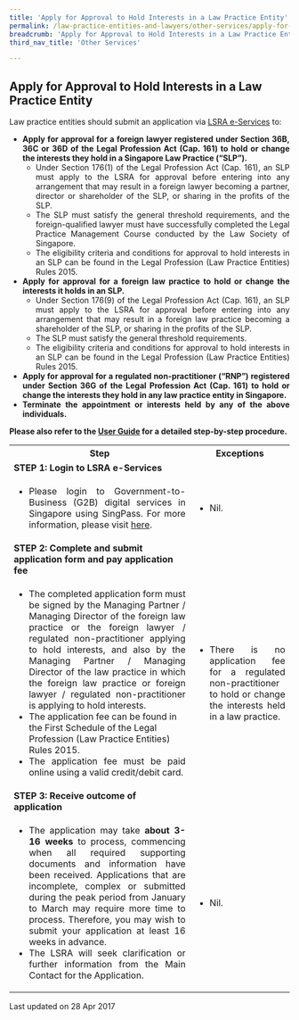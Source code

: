 ```yaml
---
title: 'Apply for Approval to Hold Interests in a Law Practice Entity'
permalink: /law-practice-entities-and-lawyers/other-services/apply-for-approval-to-hold-interests-in-a-law-practice-entity/
breadcrumb: 'Apply for Approval to Hold Interests in a Law Practice Entity'
third_nav_title: 'Other Services'

---
```



<style>
table tr td ul li {font-size: 1rem;}
</style>

Apply for Approval to Hold Interests in a Law Practice Entity
---

<p style="text-align: justify">Law practice entities should submit an application via <a href="https://eservices.mlaw.gov.sg/lsra/lsra-home" target="_blank">LSRA e-Services</a> to:</p>

<ul>
  <li style="text-align: justify"><b>Apply for approval for a foreign lawyer registered under Section 36B, 36C or 36D of the Legal Profession Act (Cap. 161)  to hold or change the interests they hold in a Singapore Law Practice (“SLP”).</b>
  <ul>
     <li style="text-align: justify">Under Section 176(1) of the Legal Profession Act (Cap. 161), an SLP must apply to the LSRA for approval before entering into any arrangement that may result in a foreign lawyer becoming a partner, director or shareholder of the SLP, or sharing in the profits of the SLP.</li>
     <li style="text-align: justify">The SLP must satisfy the general threshold requirements, and the foreign-qualified lawyer must have successfully completed the Legal Practice Management Course conducted by the Law Society of Singapore.</li>
     <li style="text-align: justify">The eligibility criteria and conditions for approval to hold interests in an SLP can be found in the Legal Profession (Law Practice Entities) Rules 2015.</li>
  </ul>
  </li>
  <li style="text-align: justify"><b>Apply for approval for a foreign law practice to hold or change the interests it holds in an SLP.</b>
  <ul>
     <li style="text-align: justify">Under Section 176(9) of the Legal Profession Act (Cap. 161), an SLP must apply to the LSRA for approval before entering into any arrangement that may result in a foreign law practice becoming a shareholder of the SLP, or sharing in the profits of the SLP.</li>
     <li style="text-align: justify">The SLP must satisfy the general threshold requirements.</li>
     <li style="text-align: justify">The eligibility criteria and conditions for approval to hold interests in an SLP can be found in the Legal Profession (Law Practice Entities) Rules 2015.</li>
  </ul>
  </li>
  <li style="text-align: justify"><b>Apply for approval for a regulated non-practitioner (“RNP”) registered under Section 36G of the Legal Profession Act (Cap. 161) to hold or change the interests they hold in any law practice entity in Singapore.
</b></li>
  <li style="text-align: justify"><b>Terminate the appointment or interests held by any of the above individuals.</b></li>
</ul>

<p style="text-align: justify"><b>Please also refer to the <a href="https://www.mlaw.gov.sg/eservices/lsra/lsra-home/" target="_blank">User Guide</a> for a detailed step-by-step procedure.</b></p>

<table>
  <tr>
    <th>
      Step
    </th>
    <th>
      Exceptions
    </th>
  </tr>
  <tr>
    <td>
      <b>STEP 1: Login to LSRA e-Services</b>
    </td>
    <td></td>
  </tr>
  <tr>
    <td>
      <ul>
        <li style="text-align: justify">Please login to Government-to-Business (G2B) digital services in Singapore using SingPass. For more information, please visit <a href="https://go.gov.sg/corporate-login" target="_blank">here</a>.</li>
      </ul>
    </td>
    <td>
      <ul>
        <li>Nil.</li>
      </ul>
    </td>
  </tr>
  <tr>
    <td><b>STEP 2: Complete and submit application form and pay application fee</b></td>
    <td></td>
  </tr>
  <tr>
    <td>
      <ul>
        <li style="text-align: justify">The completed application form must be signed by the Managing Partner / Managing Director of the foreign law practice or the foreign lawyer / regulated non-practitioner applying to hold interests, and also by the Managing Partner / Managing Director of the law practice in which the foreign law practice or foreign lawyer / regulated non-practitioner is applying to hold interests.</li>
        <li>The application fee can be found in the First Schedule of the Legal Profession (Law Practice Entities) Rules 2015.</li>
        <li style="text-align: justify">The application fee must be paid online using a valid credit/debit card. </li>
      </ul>
    </td>
    <td>
      <ul>
        <li style="text-align: justify">There is no application fee for a regulated non-practitioner to hold or change the interests held in a law practice.</li>
      </ul>
    </td>
  </tr>
  <tr>
    <td><b>STEP 3: Receive outcome of application</b></td>
    <td></td>
  </tr>
  <tr>
    <td>
      <ul>
        <li style="text-align: justify">The application may take <b>about 3-16 weeks</b> to process, commencing when all required supporting documents and information have been received. Applications that are incomplete, complex or submitted during the peak period from January to March may require more time to process. Therefore, you may wish to submit your application at least 16 weeks in advance.</li>
        <li style="text-align: justify">The LSRA will seek clarification or further information from the Main Contact for the Application.</li>
      </ul>
    </td>
    <td><ul><li>Nil.</li></ul></td>
  </tr>
</table>

<p class="right-side-updated">Last updated on 28 Apr 2017</p> 
